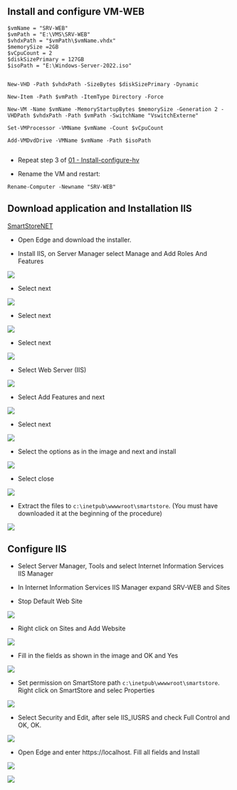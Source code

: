 ## Install and configure VM-WEB

```
$vmName = "SRV-WEB"
$vmPath = "E:\VMS\SRV-WEB"
$vhdxPath = "$vmPath\$vmName.vhdx"
$memorySize =2GB
$vCpuCount = 2
$diskSizePrimary = 127GB
$isoPath = "E:\Windows-Server-2022.iso"


New-VHD -Path $vhdxPath -SizeBytes $diskSizePrimary -Dynamic

New-Item -Path $vmPath -ItemType Directory -Force

New-VM -Name $vmName -MemoryStartupBytes $memorySize -Generation 2 -VHDPath $vhdxPath -Path $vmPath -SwitchName "VswitchExterne"

Set-VMProcessor -VMName $vmName -Count $vCpuCount

Add-VMDvdDrive -VMName $vmName -Path $isoPath


```

* Repeat step 3 of [01 - Install-configure-hv](https://github.com/rafamellonh/AzureMigrate/blob/main/On-premises/01%20-%20Install-configure-hv.md)  

* Rename the VM and restart:

```
Rename-Computer -Newname "SRV-WEB"

```

## Download application and Installation IIS

 [SmartStoreNET](https://github.com/smartstore/SmartStoreNET/releases/download/3.2.2/SmartStoreNET.Community.3.2.2.zip ) 

* Open Edge and download the installer.

* Install IIS, on Server Manager select Manage and Add Roles And Features

![](/On-premises/img-on/install-iis01.png)

* Select next

![](/On-premises/img-on/install-iis02.png)

* Select next

![](/On-premises/img-on/install-iis03.png)

* Select next

![](/On-premises/img-on/install-iis04.png)

* Select Web Server (IIS)

![](/On-premises/img-on/install-iis05.png)

* Select Add Features and next

![](/On-premises/img-on/install-iis06.png)


* Select next

![](/On-premises/img-on/install-iis08.png)

* Select the options as in the image and next and install

![](/On-premises/img-on/install-iis09.png)

* Select close

![](/On-premises/img-on/install-iis10.png)

* Extract the files to ``` c:\inetpub\wwwwroot\smartstore ```. (You must have downloaded it at the beginning of the procedure)

![](/On-premises/img-on/install-iis11.png)


## Configure IIS

* Select Server Manager, Tools and select Internet Information Services IIS Manager

* In Internet Information Services IIS Manager expand SRV-WEB and Sites

* Stop Default Web Site

![](/On-premises/img-on/install-iis12.png)

* Right click on Sites and Add Website 

![](/On-premises/img-on/install-iis13.png)

* Fill in the fields as shown in the image and OK and Yes

![](/On-premises/img-on/install-iis14.png)

* Set permission on SmartStore path ``` c:\inetpub\wwwwroot\smartstore ```. Right click on SmartStore and selec Properties

![](/On-premises/img-on/install-iis15.png)

* Select Security and Edit, after sele IIS_IUSRS and check Full Control and OK, OK.

![](/On-premises/img-on/install-iis16.png)

* Open Edge and enter https://localhost. Fill all fields and Install

![](/On-premises/img-on/install-iis17.png)

![](/On-premises/img-on/install-iis18.png)


